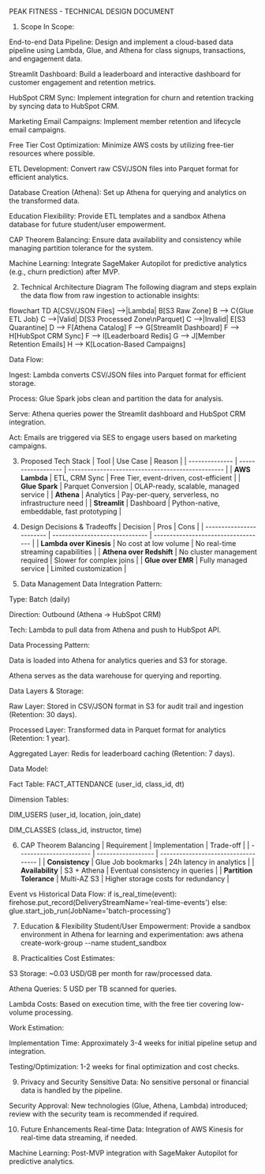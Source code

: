 PEAK FITNESS - TECHNICAL DESIGN DOCUMENT

1. Scope
In Scope:

End-to-end Data Pipeline: Design and implement a cloud-based data pipeline using Lambda, Glue, and Athena for class signups, transactions, and engagement data.

Streamlit Dashboard: Build a leaderboard and interactive dashboard for customer engagement and retention metrics.

HubSpot CRM Sync: Implement integration for churn and retention tracking by syncing data to HubSpot CRM.

Marketing Email Campaigns: Implement member retention and lifecycle email campaigns.

Free Tier Cost Optimization: Minimize AWS costs by utilizing free-tier resources where possible.

ETL Development: Convert raw CSV/JSON files into Parquet format for efficient analytics.

Database Creation (Athena): Set up Athena for querying and analytics on the transformed data.

Education Flexibility: Provide ETL templates and a sandbox Athena database for future student/user empowerment.

CAP Theorem Balancing: Ensure data availability and consistency while managing partition tolerance for the system.

Machine Learning: Integrate SageMaker Autopilot for predictive analytics (e.g., churn prediction) after MVP.

2. Technical Architecture Diagram
The following diagram and steps explain the data flow from raw ingestion to actionable insights:

flowchart TD
    A[CSV/JSON Files] -->|Lambda| B[S3 Raw Zone]
    B --> C{Glue ETL Job}
    C -->|Valid| D[S3 Processed Zone\nParquet]
    C -->|Invalid| E[S3 Quarantine]
    D --> F[Athena Catalog]
    F --> G[Streamlit Dashboard]
    F --> H[HubSpot CRM Sync]
    F --> I[Leaderboard Redis]
    G --> J[Member Retention Emails]
    H --> K[Location-Based Campaigns]
    

Data Flow:

Ingest: Lambda converts CSV/JSON files into Parquet format for efficient storage.

Process: Glue Spark jobs clean and partition the data for analysis.

Serve: Athena queries power the Streamlit dashboard and HubSpot CRM integration.

Act: Emails are triggered via SES to engage users based on marketing campaigns.

3. Proposed Tech Stack
| Tool           | Use Case           | Reason                                            |
| -------------- | ------------------ | ------------------------------------------------- |
| **AWS Lambda** | ETL, CRM Sync      | Free Tier, event-driven, cost-efficient           |
| **Glue Spark** | Parquet Conversion | OLAP-ready, scalable, managed service             |
| **Athena**     | Analytics          | Pay-per-query, serverless, no infrastructure need |
| **Streamlit**  | Dashboard          | Python-native, embeddable, fast prototyping       |


4. Design Decisions & Tradeoffs
| Decision                 | Pros                           | Cons                                |
| ------------------------ | ------------------------------ | ----------------------------------- |
| **Lambda over Kinesis**  | No cost at low volume          | No real-time streaming capabilities |
| **Athena over Redshift** | No cluster management required | Slower for complex joins            |
| **Glue over EMR**        | Fully managed service          | Limited customization               |


5. Data Management
Data Integration Pattern:

Type: Batch (daily)

Direction: Outbound (Athena → HubSpot CRM)

Tech: Lambda to pull data from Athena and push to HubSpot API.

Data Processing Pattern:

Data is loaded into Athena for analytics queries and S3 for storage.

Athena serves as the data warehouse for querying and reporting.

Data Layers & Storage:

Raw Layer: Stored in CSV/JSON format in S3 for audit trail and ingestion (Retention: 30 days).

Processed Layer: Transformed data in Parquet format for analytics (Retention: 1 year).

Aggregated Layer: Redis for leaderboard caching (Retention: 7 days).

Data Model:

Fact Table: FACT_ATTENDANCE (user_id, class_id, dt)

Dimension Tables:

DIM_USERS (user_id, location, join_date)

DIM_CLASSES (class_id, instructor, time)

6. CAP Theorem Balancing
| Requirement             | Implementation     | Trade-off                           |
| ----------------------- | ------------------ | ----------------------------------- |
| **Consistency**         | Glue Job bookmarks | 24h latency in analytics            |
| **Availability**        | S3 + Athena        | Eventual consistency in queries     |
| **Partition Tolerance** | Multi-AZ S3        | Higher storage costs for redundancy |

Event vs Historical Data Flow:
if is_real_time(event):
    firehose.put_record(DeliveryStreamName='real-time-events')
else:
    glue.start_job_run(JobName='batch-processing')

7. Education & Flexibility
Student/User Empowerment:
Provide a sandbox environment in Athena for learning and experimentation:
aws athena create-work-group --name student_sandbox

8. Practicalities
Cost Estimates:

S3 Storage: ~0.03 USD/GB per month for raw/processed data.

Athena Queries: 5 USD per TB scanned for queries.

Lambda Costs: Based on execution time, with the free tier covering low-volume processing.

Work Estimation:

Implementation Time: Approximately 3-4 weeks for initial pipeline setup and integration.

Testing/Optimization: 1-2 weeks for final optimization and cost checks.
 
9. Privacy and Security
Sensitive Data: No sensitive personal or financial data is handled by the pipeline.

Security Approval: New technologies (Glue, Athena, Lambda) introduced; review with the security team is recommended if required.

10. Future Enhancements
Real-time Data: Integration of AWS Kinesis for real-time data streaming, if needed.

Machine Learning: Post-MVP integration with SageMaker Autopilot for predictive analytics.

